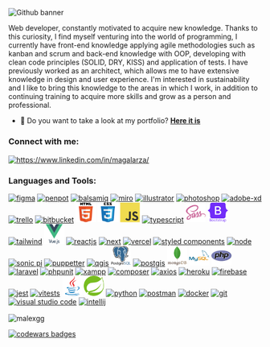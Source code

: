 ![Github banner](https://user-images.githubusercontent.com/73828751/128734888-cf035ec7-d916-4979-a386-2daf0a843f9e.jpg)

Web developer, constantly motivated to acquire new knowledge. Thanks to this curiosity, I find myself venturing into the world of programming, I currently have front-end knowledge applying agile methodologies such as kanban and scrum and back-end knowledge with OOP, developing with clean code principles (SOLID, DRY, KISS) and application of tests. I have previously worked as an architect, which allows me to have extensive knowledge in design and user experience.
I'm interested in sustainability and I like to bring this knowledge to the areas in which I work, in addition to continuing training to acquire more skills and grow as a person and professional.

- :briefcase: Do you want to take a look at my portfolio? <a href="https://malexgg.github.io/portfolio/#/" target="_blank" rel="noopener"> **Here it is**</a>

<h3 align="left">Connect with me:</h3>
<p align="left">
<a href="https://www.linkedin.com/in/magalarza/" target="_blank" rel="noopener"><img align="center" src="https://raw.githubusercontent.com/rahuldkjain/github-profile-readme-generator/master/src/images/icons/Social/linked-in-alt.svg" alt="https://www.linkedin.com/in/magalarza/" height="30" width="40" /></a>
</p>

<h3 align="left">Languages and Tools:</h3>
<p align="left">
<a href="https://www.figma.com/" target="_blank"><img src="https://www.vectorlogo.zone/logos/figma/figma-icon.svg" alt="figma" width="auto" height="40"/></a> <a href="https://penpot.app/" target="_blank"><img src="https://github.com/MAlexGG/MAlexGG/assets/73828751/07ed70f2-16bc-43d1-8fdc-7c7e93ca2407" alt="penpot" width="auto" height="40"/></a> <a href="https://balsamiq.com/" target="_blank"><img src="https://www.vectorlogo.zone/logos/balsamiq/balsamiq-ar21.svg" alt="balsamiq" width="auto" height="40"/></a> <a href="https://miro.com/es/" target="_blank"><img src="https://user-images.githubusercontent.com/73828751/196030593-08b6016f-4104-4d16-8218-330144f70531.png" alt="miro" width="auto" height="40"/></a> <a href="https://www.adobe.com/in/products/illustrator.html" target="_blank"><img src="https://www.vectorlogo.zone/logos/adobe_illustrator/adobe_illustrator-icon.svg" alt="illustrator" width="auto" height="40"/></a> <a href="https://www.photoshop.com/en" target="_blank"><img src="https://user-images.githubusercontent.com/73828751/196030474-31779225-44d8-4100-8978-4afeb83954d4.png" alt="photoshop" width="auto" height="40"/></a> <a href="https://www.adobe.com/es/products/xd.html" target="_blank"><img src="https://user-images.githubusercontent.com/73828751/196030543-a5901166-27c5-4199-aac7-941f9708ecd1.png" alt="adobe-xd" width="auto" height="40"/></a> <a href="https://trello.com/es" target="_blank"><img src="https://www.vectorlogo.zone/logos/trello/trello-icon.svg" alt="trello" width="auto" height="40"/></a> <a href="https://bitbucket.org/" target="_blank"><img src="https://user-images.githubusercontent.com/73828751/196031534-72c0730b-ee32-4896-b5f8-dabc9bd54e61.svg" alt="bitbucket" width="auto" height="40"/></a> <a href="https://www.w3.org/html/" target="_blank"><img src="https://raw.githubusercontent.com/devicons/devicon/master/icons/html5/html5-original-wordmark.svg" alt="html5" width="auto" height="40"/></a> <a href="https://www.w3schools.com/css/" target="_blank"><img src="https://raw.githubusercontent.com/devicons/devicon/master/icons/css3/css3-original-wordmark.svg" alt="css3" width="auto" height="40"/></a> <a href="https://developer.mozilla.org/en-US/docs/Web/JavaScript" target="_blank"><img src="https://raw.githubusercontent.com/devicons/devicon/master/icons/javascript/javascript-original.svg" alt="javascript" width="auto" height="40"/></a> <a href="https://www.typescriptlang.org/" target="_blank"><img src="https://www.vectorlogo.zone/logos/typescriptlang/typescriptlang-icon.svg" alt="typescript" width="auto" height="40"/></a> <a href="https://sass-lang.com" target="_blank"><img src="https://raw.githubusercontent.com/devicons/devicon/master/icons/sass/sass-original.svg" alt="sass" width="auto" height="40"/></a> <a href="https://getbootstrap.com" target="_blank"><img src="https://raw.githubusercontent.com/devicons/devicon/master/icons/bootstrap/bootstrap-plain-wordmark.svg" alt="bootstrap" width="auto" height="40"/></a> <a href="https://tailwindcss.com/" target="_blank"><img src="https://www.vectorlogo.zone/logos/tailwindcss/tailwindcss-icon.svg" alt="tailwind" width="auto" height="40"/></a> <a href="https://vuejs.org/" target="_blank"><img src="https://raw.githubusercontent.com/devicons/devicon/master/icons/vuejs/vuejs-original-wordmark.svg" alt="vuejs" width="auto" height="40"/></a> <a href="https://es.reactjs.org/" target="_blank"><img src="https://www.vectorlogo.zone/logos/reactjs/reactjs-icon.svg" alt="reactjs" width="auto" height="40"/></a> <a href="https://nextjs.org/" target="_blank"><img src="https://github.com/MAlexGG/MAlexGG/assets/73828751/d425e57f-326d-43ea-9f3c-5970e13a5bef" alt="next" width="auto" height="15"/></a> <a href="https://vercel.com/" target="_blank"><img src="https://github.com/MAlexGG/MAlexGG/assets/73828751/f1f33517-55b9-4a67-9ccb-3af016fa2e7c" alt="vercel" width="auto" height="15"/></a> <a href="https://styled-components.com/" target="_blank"><img src="https://user-images.githubusercontent.com/73828751/196031378-39079b3e-cffa-4f95-a1cf-bfc3fac0051c.png" alt="styled components" width="auto" height="40"/></a> <a href="https://nodejs.org/es/" target="_blank"><img src="https://www.vectorlogo.zone/logos/nodejs/nodejs-ar21.svg" alt="node" width="auto" height="40"/></a> <a href="https://sonic-pi.net/" target="_blank"><img src="https://github.com/MAlexGG/MAlexGG/assets/73828751/c256790e-cd50-44ae-b233-d816c48ea67c" alt="sonic pi" width="auto" height="40"/></a> <a href="https://pptr.dev/" target="_blank"><img src="https://www.vectorlogo.zone/logos/pptrdev/pptrdev-official.svg" alt="puppetter" width="auto" height="40"/></a> <a href="https://www.qgis.org/es/site/" target="_blank"><img src="https://www.vectorlogo.zone/logos/qgis/qgis-ar21.svg" alt="qgis" width="auto" height="40"/></a> <a href="https://www.postgresql.org" target="_blank"><img src="https://raw.githubusercontent.com/devicons/devicon/master/icons/postgresql/postgresql-original-wordmark.svg" alt="postgresql" width="auto" height="40"/></a> <a href="https://postgis.net/" target="_blank"><img src="https://user-images.githubusercontent.com/73828751/196030749-6de0aae5-ef73-4146-a091-0b63bed6f9e3.png" alt="postgis" width="auto" height="40"/></a> <a href="https://www.mongodb.com/" target="_blank"><img src="https://raw.githubusercontent.com/devicons/devicon/master/icons/mongodb/mongodb-original-wordmark.svg" alt="mongodb" width="auto" height="40"/></a> <a href="https://www.mysql.com/" target="_blank"><img src="https://raw.githubusercontent.com/devicons/devicon/master/icons/mysql/mysql-original-wordmark.svg" alt="mysql" width="auto" height="40"/></a> <a href="https://www.php.net" target="_blank"><img src="https://raw.githubusercontent.com/devicons/devicon/master/icons/php/php-original.svg" alt="php" width="auto" height="40"/></a> <a href="https://laravel.com/" target="_blank"><img src="https://github.com/MAlexGG/MAlexGG/assets/73828751/c946fa1e-beeb-4d34-993e-8d83f547403e" alt="laravel" width="auto" height="40"/></a> <a href="https://phpunit.de/" target="_blank"><img src="https://user-images.githubusercontent.com/73828751/196030806-4a640ee5-1ec0-4557-b3aa-fd40ee3f91cc.png" alt="phpunit" width="auto" height="20"/></a> <a href="https://www.apachefriends.org/es/index.html" target="_blank"><img src="https://user-images.githubusercontent.com/73828751/196030938-b95f97a7-10d8-4530-8780-647c47393839.png" alt="xampp" width="auto" height="40"/></a> <a href="https://getcomposer.org/" target="_blank"><img src="https://user-images.githubusercontent.com/73828751/196030941-2798ed28-f213-4520-886b-754a8ed7b1d0.png" alt="composer" width="auto" height="40"/></a> <a href="https://axios-http.com/es/docs/intro" target="_blank"><img src="https://user-images.githubusercontent.com/73828751/196030863-d28d99a9-ce4e-440a-8f59-5fab5299e1df.png" alt="axios" width="auto" height="20"/></a> <a href="https://www.heroku.com/" target="_blank"><img src="https://www.vectorlogo.zone/logos/heroku/heroku-icon.svg" alt="heroku" width="auto" height="40"/></a> <a href="https://firebase.google.com/" target="_blank"><img src="https://www.vectorlogo.zone/logos/firebase/firebase-icon.svg" alt="firebase" width="auto" height="40"/></a>  <a href="https://jestjs.io/es-ES/" target="_blank"><img src="https://www.vectorlogo.zone/logos/jestjsio/jestjsio-icon.svg" alt="jest" width="auto" height="40"/></a> <a href="https://vitest.dev/" target="_blank"><img src="https://github.com/MAlexGG/MAlexGG/assets/73828751/202e53d5-9761-441b-8bb1-f251abe0680d" alt="vitests" width="auto" height="40"/></a>
<a href="https://www.java.com/es/" target="_blank"><img src="https://raw.githubusercontent.com/devicons/devicon/master/icons/java/java-original.svg" alt="java" width="auto" height="40"/></a> <a href="https://spring.io/projects/spring-boot" target="_blank"><img src="https://raw.githubusercontent.com/devicons/devicon/master/icons/spring/spring-original.svg" alt="spring-boot" width="auto" height="40"/></a> <a href="https://www.python.org/" target="_blank"><img src="https://github.com/MAlexGG/MAlexGG/assets/73828751/28c2fbf9-fd3f-4443-b6c0-4ba3b1990474" alt="python" width="auto" height="40"/></a> <a href="https://postman.com" target="_blank"><img src="https://www.vectorlogo.zone/logos/getpostman/getpostman-icon.svg" alt="postman" width="auto" height="40"/></a> <a href="https://www.docker.com/" target="_blank"><img src="https://github.com/MAlexGG/MAlexGG/assets/73828751/5901d87d-dd6f-4832-b505-c22a3481fc21" alt="docker" width="auto" height="40"/></a>
<a href="https://git-scm.com/" target="_blank"><img src="https://www.vectorlogo.zone/logos/git-scm/git-scm-icon.svg" alt="git" width="auto" height="40"/></a> <a href="https://code.visualstudio.com/" target="_blank"><img src="https://user-images.githubusercontent.com/73828751/196031035-6a63c8a8-e561-4654-b699-93d82f23d58f.png" alt="visual studio code" width="auto" height="40"/></a> <a href="https://www.jetbrains.com/es-es/idea/" target="_blank"><img src="https://user-images.githubusercontent.com/73828751/196031070-9ecb079e-c4fd-4c59-9ff8-dcba7f31f3e4.png" alt="intellij" width="auto" height="40"/></a>
</p>


<p><img align="center" src="https://github-readme-stats.vercel.app/api/top-langs?username=malexgg&show_icons=true&locale=en&layout=compact" alt="malexgg" /></p>


<a href="https://www.codewars.com/users/MaAGG" target="_blank"><img src="https://www.codewars.com/users/MaAGG/badges/small" alt="codewars badges" /></a>


